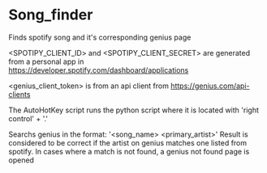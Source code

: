 # Song_finder
Finds spotify song and it's corresponding genius page

<SPOTIPY_CLIENT_ID> and <SPOTIPY_CLIENT_SECRET> are generated from a personal app in https://developer.spotify.com/dashboard/applications 

<genius_client_token> is from an api client from https://genius.com/api-clients

The AutoHotKey script runs the python script where it is located with 'right control' + '.'

Searchs genius in the format: '<song_name> <primary_artist>'
Result is considered to be correct if the artist on genius matches one listed from spotify.
In cases where a match is not found, a genius not found page is opened
